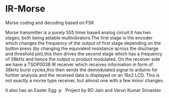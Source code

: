 # IR-Morse
Morse coding and decoding based on FSK

Morse transmitter is a purely 555 timer based analog circuit.It has two stages, both being astable multivibrators.The first stage is the encoder which changes the frequency of the output of first stage depending on the button press (by changing the equivalent resistance across the discharge and threshold pin),this then drives the second stage which has a frequency of 38kHz and hence the output is product modulated.
On the receiver side we have a TSOP0038 IR receiver which receives information in form of 38kHz burst cycles,this then sends the demodulated signal to arduino for further analysis and the received data is displayed on an 16x2 LCD.
This is not exactly a morse type receiver, but almost one with a few minor changes.

It also has an Easter Egg :p  
Project by RD Jain and Varun Kumar Srivastav

